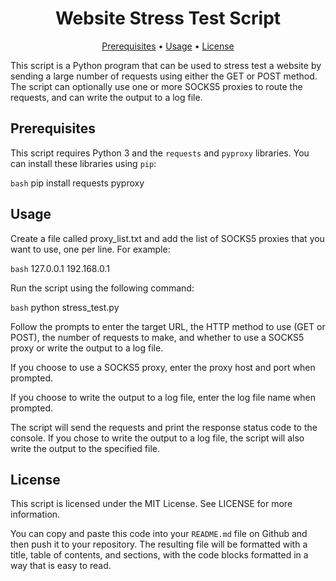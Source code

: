 <h1 align="center">Website Stress Test Script</h1>

<p align="center">
  <a href="#prerequisites">Prerequisites</a> •
  <a href="#usage">Usage</a> •
  <a href="#license">License</a>
</p>

This script is a Python program that can be used to stress test a website by sending a large number of requests using either the GET or POST method. The script can optionally use one or more SOCKS5 proxies to route the requests, and can write the output to a log file.

## Prerequisites

This script requires Python 3 and the `requests` and `pyproxy` libraries. You can install these libraries using `pip`:

```bash```
pip install requests pyproxy


## Usage
Create a file called proxy_list.txt and add the list of SOCKS5 proxies that you want to use, one per line. For example:

```bash```
127.0.0.1
192.168.0.1

Run the script using the following command:

```bash```
python stress_test.py

Follow the prompts to enter the target URL, the HTTP method to use (GET or POST), the number of requests to make, and whether to use a SOCKS5 proxy or write the output to a log file.

If you choose to use a SOCKS5 proxy, enter the proxy host and port when prompted.

If you choose to write the output to a log file, enter the log file name when prompted.

The script will send the requests and print the response status code to the console. If you chose to write the output to a log file, the script will also write the output to the specified file.

## License
This script is licensed under the MIT License. See LICENSE for more information.


You can copy and paste this code into your `README.md` file on Github and then push it to your repository. The resulting file will be formatted with a title, table of contents, and sections, with the code blocks formatted in a way that is easy to read.
